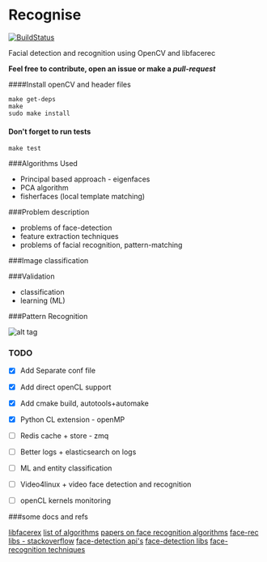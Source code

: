 Recognise
=========

[![BuildStatus](https://travis-ci.org/ianjuma/recognise.png)](https://travis-ci.org/ianjuma/recognise)

Facial detection and recognition using OpenCV and libfacerec

**Feel free to contribute, open an issue or make a _pull-request_**

####Install openCV and header files
```
make get-deps
make
sudo make install
```

#### Don't forget to run tests
```
make test
```

###Algorithms Used

- Principal based approach - eigenfaces
- PCA algorithm
- fisherfaces (local template matching)


###Problem description

- problems of face-detection
- feature extraction techniques
- problems of facial recognition, pattern-matching


###Image classification

###Validation
- classification
- learning (ML)

###Pattern Recognition

![alt tag](https://raw.github.com/ianjuma/sample-play-search/master/public/images/app.png)

### TODO
- [x] Add Separate conf file
- [x] Add direct openCL support
- [x] Add cmake build, autotools+automake
- [x] Python CL extension - openMP
- [ ] Redis cache + store - zmq
- [ ] Better logs + elasticsearch on logs
- [ ] ML and entity classification
- [ ] Video4linux + video face detection and recognition
- [ ] openCL kernels monitoring


###some docs and refs

[libfacerex](http://www.cs.colostate.edu/evalfacerec/index10.php)
[list of algorithms](http://www.cs.colostate.edu/evalfacerec/algorithms5.php)
[papers on face recognition algorithms](http://web.archive.org/web/20080522171806/http:/www.ansatt.hig.no/erikh/papers/hig98_6/node2.html)
[face-rec libs - stackoverflow](http://stackoverflow.com/questions/953714/face-recognition-library)
[face-detection api's](http://blog.mashape.com/post/53379410412/list-of-50-face-detection-recognition-apis)
[face-detection libs](http://www.luxand.com/facesdk/?utm_expid=4075614-16&utm_referrer=http%3A%2F%2Fwww.facedetection.com%2Ffacedetection%2Fsoftware.htm)
[face-recognition techniques](http://www.facedetection.com/facedetection/techniques.htm)
